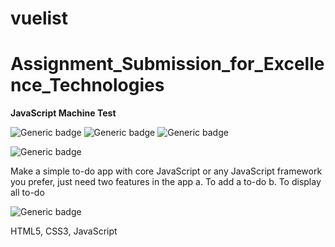 # vuelist

# Assignment_Submission_for_Excellence_Technologies

**JavaScript Machine Test**


![Generic badge](https://img.shields.io/badge/html5:-blue.svg)
![Generic badge](https://img.shields.io/badge/css3:-orange.svg)
![Generic badge](https://img.shields.io/badge/javaScript:-green.svg)

![Generic badge](https://img.shields.io/badge/Problem_Statement:-black.svg)


Make a simple to-do app with core JavaScript or any JavaScript framework you prefer, just need two features in the app 
a.	To add a to-do
b.	To display all to-do



![Generic badge](https://img.shields.io/badge/Language_Used:-blue.svg)

HTML5, CSS3, JavaScript

